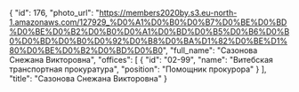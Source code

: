 {
    "id": 176,
    "photo_url": "https://members2020by.s3.eu-north-1.amazonaws.com/127929_%D0%A1%D0%B0%D0%B7%D0%BE%D0%BD%D0%BE%D0%B2%D0%B0%D0%A1%D0%BD%D0%B5%D0%B6%D0%B0%D0%BD%D0%B0%D0%92%D0%B8%D0%BA%D1%82%D0%BE%D1%80%D0%BE%D0%B2%D0%BD%D0%B0",
    "full_name": "Сазонова Снежана Викторовна",
    "offices": [
        {
            "id": "02-99",
            "name": "Витебская транспортная прокуратура",
            "position": "Помощник прокурора"
        }
    ],
    "title": "Сазонова Снежана Викторовна"
}